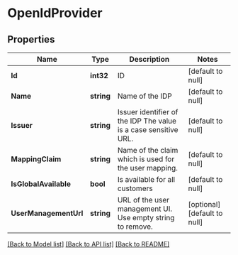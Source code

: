 # OpenIdProvider

## Properties
Name | Type | Description | Notes
------------ | ------------- | ------------- | -------------
**Id** | **int32** | ID | [default to null]
**Name** | **string** | Name of the IDP | [default to null]
**Issuer** | **string** | Issuer identifier of the IDP  The value is a case sensitive URL. | [default to null]
**MappingClaim** | **string** | Name of the claim which is used for the user mapping. | [default to null]
**IsGlobalAvailable** | **bool** | Is available for all customers | [default to null]
**UserManagementUrl** | **string** | URL of the user management UI.  Use empty string to remove. | [optional] [default to null]

[[Back to Model list]](../README.md#documentation-for-models) [[Back to API list]](../README.md#documentation-for-api-endpoints) [[Back to README]](../README.md)


